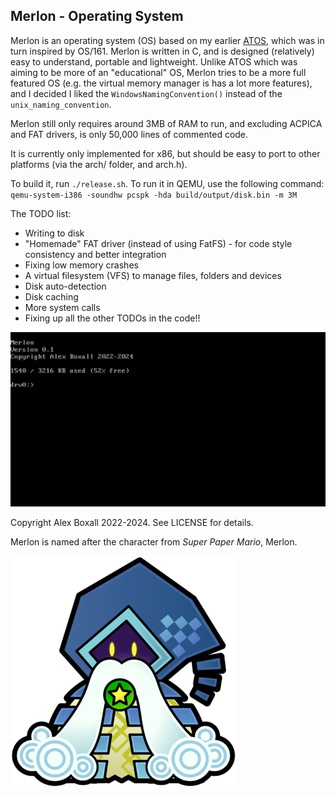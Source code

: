 ## Merlon - Operating System ##

Merlon is an operating system (OS) based on my earlier [ATOS](https://github.com/alexdboxall/ATOS), which was in turn inspired by OS/161. Merlon is written in C, and is designed (relatively) easy to understand, portable and lightweight. Unlike ATOS which was aiming to be more of an "educational" OS, Merlon tries to be a more full featured OS (e.g. the virtual memory manager is has a lot more features), and I decided I liked the `WindowsNamingConvention()` instead of the `unix_naming_convention`.

Merlon still only requires around 3MB of RAM to run, and excluding ACPICA and FAT drivers, is only 50,000 lines of commented code.

It is currently only implemented for x86, but should be easy to port to other platforms (via the arch/ folder, and arch.h).

To build it, run `./release.sh`. To run it in QEMU, use the following command: `qemu-system-i386 -soundhw pcspk -hda build/output/disk.bin -m 3M`

The TODO list:
- Writing to disk
- "Homemade" FAT driver (instead of using FatFS) - for code style consistency and better integration
- Fixing low memory crashes
- A virtual filesystem (VFS) to manage files, folders and devices
- Disk auto-detection
- Disk caching
- More system calls
- Fixing up all the other TODOs in the code!!

![Merlon Kernel](https://github.com/alexdboxall/Merlon/blob/main/docs/assets/readme/b.jpg "Merlon Kernel")

Copyright Alex Boxall 2022-2024. See LICENSE for details.

Merlon is named after the character from *Super Paper Mario*, Merlon.

![Merlon](https://github.com/alexdboxall/Merlon/blob/main/docs/assets/logo/merlon.png)
